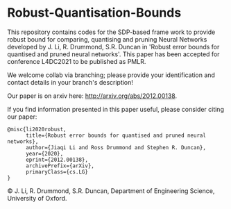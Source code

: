 # Robust-Quantisation-Bounds

This repository contains codes for the SDP-based frame work to provide robust bound for comparing, quantising and pruning Neural Networks developed by J. Li, R. Drummond, S.R. Duncan in 'Robust error bounds for quantised and pruned neural networks'. This paper has been accepted for conference L4DC2021 to be published as PMLR.

We welcome collab via branching; please provide your identification and contact details in your branch's description!

Our paper is on arxiv here: http://arxiv.org/abs/2012.00138.

If you find information presented in this paper useful, please consider citing our paper:
```
@misc{li2020robust,
      title={Robust error bounds for quantised and pruned neural networks}, 
      author={Jiaqi Li and Ross Drummond and Stephen R. Duncan},
      year={2020},
      eprint={2012.00138},
      archivePrefix={arXiv},
      primaryClass={cs.LG}
}
```

© J. Li, R. Drummond, S.R. Duncan, Department of Engineering Science, University of Oxford.
